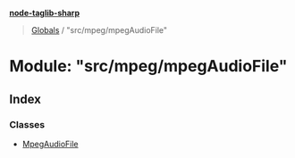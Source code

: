 **[node-taglib-sharp](../README.md)**

> [Globals](../globals.md) / "src/mpeg/mpegAudioFile"

# Module: "src/mpeg/mpegAudioFile"

## Index

### Classes

* [MpegAudioFile](../classes/_src_mpeg_mpegaudiofile_.mpegaudiofile.md)
